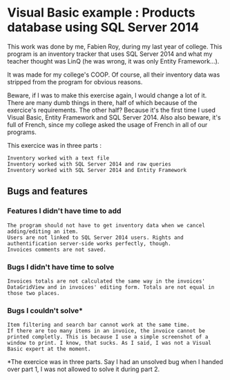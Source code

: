 # Visual Basic example : Products database using SQL Server 2014 #

This work was done by me, Fabien Roy, during my last year of college. This program is an inventory tracker that uses SQL Server 2014 and what my teacher thought was LinQ (he was wrong, it was only Entity Framework...).

It was made for my college's COOP. Of course, all their inventory data was stripped from the program for obvious reasons.

Beware, if I was to make this exercise again, I would change a lot of it. There are many dumb things in there, half of which because of the exercice's requirements. The other half? Because it's the first time I used Visual Basic, Entity Framework and SQL Server 2014. Also also beware, it's full of French, since my college asked the usage of French in all of our programs.

This exercice was in three parts : 

	Inventory worked with a text file
	Inventory worked with SQL Server 2014 and raw queries
	Inventory worked with SQL Server 2014 and Entity Framework

## Bugs and features ##

### Features I didn't have time to add ###

	The program should not have to get inventory data when we cancel adding/editing an item.
	Users are not linked to SQL Server 2014 users. Rights and authentification server-side works perfectly, though.
	Invoices comments are not saved.

### Bugs I didn't have time to solve ###

	Invoices totals are not calculated the same way in the invoices' DataGridView and in invoices' editing form. Totals are not equal in those two places.

### Bugs I couldn't solve* ###

	Item filtering and search bar cannot work at the same time.
	If there are too many items in an invoice, the invoice cannot be printed completly. This is because I use a simple screenshot of a window to print. I know, that sucks. As I said, I was not a Visual Basic expert at the moment.

*The exercice was in three parts. Say I had an unsolved bug when I handed over part 1, I was not allowed to solve it during part 2.
